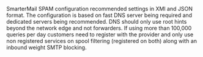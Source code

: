 SmarterMail SPAM configuration recommended settings in XMl and JSON format.
The configuration is based on fast DNS server being required and dedicated servers being recommended.
DNS should only use root hints beyond the network edge and not forwarders.
If using more than 100,000 queries per day customers need to register with the provider and only use
non registered services on spool filtering (registered on both) along with an inbound weight SMTP blocking.

